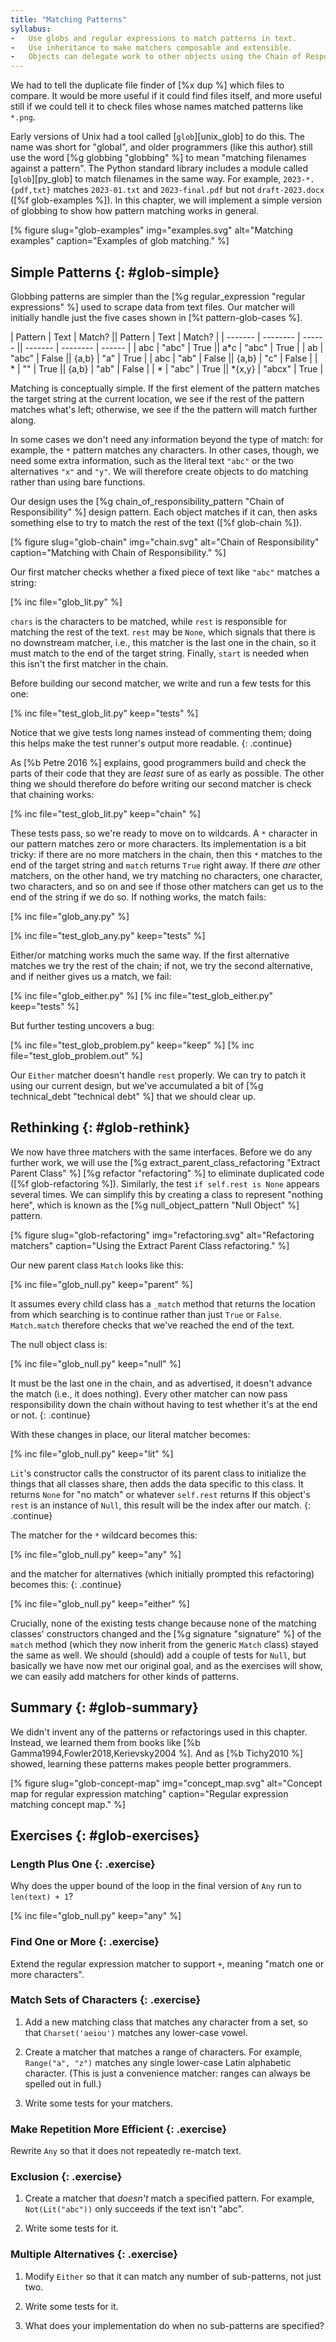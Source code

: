 ```yaml
---
title: "Matching Patterns"
syllabus:
-   Use globs and regular expressions to match patterns in text.
-   Use inheritance to make matchers composable and extensible.
-   Objects can delegate work to other objects using the Chain of Responsibility pattern.
---
```


We had to tell the duplicate file finder of [%x dup %] which files to compare.
It would be more useful if it could find files itself,
and more useful still if we could tell it to check
files whose names matched patterns like `*.png`.

Early versions of Unix had a tool called [`glob`][unix_glob] to do this.
The name was short for "global",
and older programmers (like this author) still use the word [%g globbing "globbing" %]
to mean "matching filenames against a pattern".
The Python standard library includes a module called [`glob`][py_glob]
to match filenames in the same way.
For example,
`2023-*.{pdf,txt}` matches `2023-01.txt` and `2023-final.pdf` but not `draft-2023.docx`
([%f glob-examples %]).
In this chapter,
we will implement a simple version of globbing
to show how pattern matching works in general.

[% figure
   slug="glob-examples"
   img="examples.svg"
   alt="Matching examples"
   caption="Examples of glob matching."
%]

## Simple Patterns {: #glob-simple}

Globbing patterns are simpler than
the [%g regular_expression "regular expressions" %] used to scrape data from text files.
Our matcher will initially handle just the five cases shown in
[%t pattern-glob-cases %].

<div class="table" id="pattern-glob-cases" caption="Pattern matching cases" markdown="1">
| Pattern | Text     | Match? || Pattern | Text     | Match? |
| ------- | -------- | ------ || ------- | -------- | ------ |
| abc     | "abc"    | True   || a*c     | "abc"    | True   |
| ab      | "abc"    | False  || {a,b}   | "a"      | True   |
| abc     | "ab"     | False  || {a,b}   | "c"      | False  |
| *       | ""       | True   || {a,b}   | "ab"     | False  |
| *       | "abc"    | True   || *{x,y}  | "abcx"   | True   |
</div>

Matching is conceptually simple.
If the first element of the pattern matches the target string at the current location,
we see if the rest of the pattern matches what's left;
otherwise,
we see if the the pattern will match further along.

In some cases we don't need any information beyond the type of match:
for example, the `*` pattern matches any characters.
In other cases, though,
we need some extra information,
such as the literal text `"abc"` or the two alternatives `"x"` and `"y"`.
We will therefore create objects to do matching
rather than using bare functions.

Our design uses
the [%g chain_of_responsibility_pattern "Chain of Responsibility" %] design pattern.
Each object matches if it can,
then asks something else to try to match the rest of the text
([%f glob-chain %]).

[% figure
   slug="glob-chain"
   img="chain.svg"
   alt="Chain of Responsibility"
   caption="Matching with Chain of Responsibility."
%]

Our first matcher checks whether a fixed piece of text like `"abc"`
matches a string:

[% inc file="glob_lit.py" %]

`chars` is the characters to be matched,
while `rest` is responsible for matching the rest of the text.
`rest` may be `None`,
which signals that there is no downstream matcher,
i.e.,
this matcher is the last one in the chain,
so it must match to the end of the target string.
Finally,
`start` is needed when this isn't the first matcher in the chain.

Before building our second matcher,
we write and run a few tests for this one:

[% inc file="test_glob_lit.py" keep="tests" %]

Notice that we give tests long names instead of commenting them;
doing this helps make the test runner's output more readable.
{: .continue}

As [%b Petre 2016 %] explains,
good programmers build and check the parts of their code that they are *least* sure of
as early as possible.
The other thing we should therefore do before writing our second matcher
is check that chaining works:

[% inc file="test_glob_lit.py" keep="chain" %]

These tests pass,
so we're ready to move on to wildcards.
A `*` character in our pattern matches zero or more characters.
Its implementation is a bit tricky:
if there are no more matchers in the chain,
then this `*` matches to the end of the target string
and `match` returns `True` right away.
If there *are* other matchers,
on the other hand,
we try matching no characters, one character, two characters, and so on
and see if those other matchers can get us to the end of the string if we do so.
If nothing works,
the match fails:

[% inc file="glob_any.py" %]

[% inc file="test_glob_any.py" keep="tests" %]

Either/or matching works much the same way.
If the first alternative matches we try the rest of the chain;
if not,
we try the second alternative,
and if neither gives us a match,
we fail:

[% inc file="glob_either.py" %]
[% inc file="test_glob_either.py" keep="tests" %]

But further testing uncovers a bug:

[% inc file="test_glob_problem.py" keep="keep" %]
[% inc file="test_glob_problem.out" %]

Our `Either` matcher doesn't handle `rest` properly.
We can try to patch it using our current design,
but we've accumulated a bit of [%g technical_debt "technical debt" %]
that we should clear up.

## Rethinking {: #glob-rethink}

We now have three matchers with the same interfaces.
Before we do any further work,
we will use the [%g extract_parent_class_refactoring "Extract Parent Class" %]
[%g refactor "refactoring" %]
to eliminate duplicated code ([%f glob-refactoring %]).
Similarly,
the test `if self.rest is None` appears several times.
We can simplify this by creating a class to represent "nothing here",
which is known as the [%g null_object_pattern "Null Object" %] pattern.

[% figure
   slug="glob-refactoring"
   img="refactoring.svg"
   alt="Refactoring matchers"
   caption="Using the Extract Parent Class refactoring."
%]

Our new parent class `Match` looks like this:

[% inc file="glob_null.py" keep="parent" %]

It assumes every child class has a `_match` method
that returns the location from which searching is to continue
rather than just `True` or `False`.
`Match.match` therefore checks that we've reached the end of the text.

The null object class is:

[% inc file="glob_null.py" keep="null" %]

It must be the last one in the chain,
and as advertised,
it doesn't advance the match (i.e., it does nothing).
Every other matcher can now pass responsibility down the chain
without having to test whether it's at the end or not.
{: .continue}

With these changes in place,
our literal matcher becomes:

[% inc file="glob_null.py" keep="lit" %]

`Lit`'s constructor calls the constructor of its parent class
to initialize the things that all classes share,
then adds the data specific to this class.
It returns `None` for "no match" or whatever `self.rest` returns
If this object's `rest` is an instance of `Null`,
this result will be the index after our match.
{: .continue}

The matcher for the `*` wildcard becomes this:

[% inc file="glob_null.py" keep="any" %]

and the matcher for alternatives (which initially prompted this refactoring)
becomes this:
{: .continue}

[% inc file="glob_null.py" keep="either" %]

Crucially,
none of the existing tests change
because none of the matching classes' constructors changed
and the [%g signature "signature" %] of the `match` method
(which they now inherit from the generic `Match` class)
stayed the same as well.
We should (should) add a couple of tests for `Null`,
but basically we have now met our original goal,
and as the exercises will show,
we can easily add matchers for other kinds of patterns.

## Summary {: #glob-summary}

We didn't invent any of the patterns or refactorings used in this chapter.
Instead, we learned them from books like [%b Gamma1994,Fowler2018,Kerievsky2004 %].
And as [%b Tichy2010 %] showed,
learning these patterns makes people better programmers.

[% figure
   slug="glob-concept-map"
   img="concept_map.svg"
   alt="Concept map for regular expression matching"
   caption="Regular expression matching concept map."
%]

## Exercises {: #glob-exercises}

### Length Plus One {: .exercise}

Why does the upper bound of the loop in the final version of `Any`
run to `len(text) + 1`?

[% inc file="glob_null.py" keep="any" %]

### Find One or More {: .exercise}

Extend the regular expression matcher to support `+`, meaning "match one or more characters".

### Match Sets of Characters {: .exercise}

1.  Add a new matching class that matches any character from a set,
    so that `Charset('aeiou')` matches any lower-case vowel.

2.  Create a matcher that matches a range of characters.
    For example, `Range("a", "z")` matches any single lower-case Latin alphabetic character.
    (This is just a convenience matcher: ranges can always be spelled out in full.)

3.  Write some tests for your matchers.

### Make Repetition More Efficient {: .exercise}

Rewrite `Any` so that it does not repeatedly re-match text.

### Exclusion {: .exercise}

1.  Create a matcher that *doesn't* match a specified pattern.
    For example, `Not(Lit("abc"))` only succeeds if the text isn't "abc".

2.  Write some tests for it.

### Multiple Alternatives {: .exercise}

1.  Modify `Either` so that it can match any number of sub-patterns, not just two.

2.  Write some tests for it.

3.  What does your implementation do when no sub-patterns are specified?
